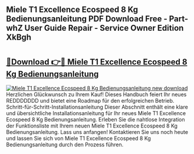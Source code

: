 ## Miele T1 Excellence Ecospeed 8 Kg Bedienungsanleitung PDF Download Free - Part-whZ User Guide Repair - Service Owner Edition XkBgh

# <h2><a href="http://df10df.blite.top/?on=Miele+T1+Excellence+Ecospeed+8+Kg+Bedienungsanleitung">🔗Download 👉🔴 Miele T1 Excellence Ecospeed 8 Kg Bedienungsanleitung</a></h2>

[![Miele T1 Excellence Ecospeed 8 Kg Bedienungsanleitung new download](https://i.imgur.com/lujVjoI.png)](http://df10df.blite.top/?on=Miele+T1+Excellence+Ecospeed+8+Kg+Bedienungsanleitung)
Herzlichen Glückwunsch zu Ihrem Kauf! Dieses Handbuch feiert Ihr neues REDDDDDDD und bietet eine Roadmap für den erfolgreichen Betrieb. Schritt-für-Schritt-Installationsanleitung Dieser Abschnitt enthält eine klare und übersichtliche Installationsanleitung für Ihr neues Miele T1 Excellence Ecospeed 8 Kg Bedienungsanleitung. Erleben Sie die nahtlose Integration der Funktionsliste mit Ihrem neuen Miele T1 Excellence Ecospeed 8 Kg Bedienungsanleitung. Lass uns anfangen! Kontaktieren Sie uns noch heute und lassen Sie sich von Miele T1 Excellence Ecospeed 8 Kg Bedienungsanleitung durch den Prozess führen.

